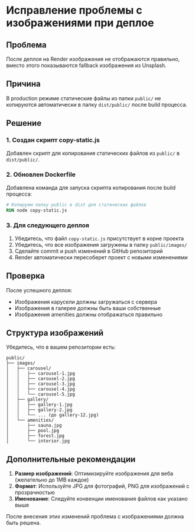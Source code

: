 # Исправление проблемы с изображениями при деплое

## Проблема

После деплоя на Render изображения не отображаются правильно, вместо этого показываются fallback изображения из Unsplash.

## Причина

В production режиме статические файлы из папки `public/` не копируются автоматически в папку `dist/public/` после build процесса.

## Решение

### 1. Создан скрипт copy-static.js
Добавлен скрипт для копирования статических файлов из `public/` в `dist/public/`.

### 2. Обновлен Dockerfile
Добавлена команда для запуска скрипта копирования после build процесса:
```dockerfile
# Копируем папку public в dist для статических файлов
RUN node copy-static.js
```

### 3. Для следующего деплоя
1. Убедитесь, что файл `copy-static.js` присутствует в корне проекта
2. Убедитесь, что все изображения загружены в папку `public/images/`
3. Сделайте commit и push изменений в GitHub репозиторий
4. Render автоматически пересоберет проект с новыми изменениями

## Проверка

После успешного деплоя:
- Изображения карусели должны загружаться с сервера
- Изображения в галерее должны быть ваши собственные
- Изображения amenities должны отображаться правильно

## Структура изображений

Убедитесь, что в вашем репозитории есть:
```
public/
├── images/
│   ├── carousel/
│   │   ├── carousel-1.jpg
│   │   ├── carousel-2.jpg
│   │   ├── carousel-3.jpg
│   │   ├── carousel-4.jpg
│   │   └── carousel-5.jpg
│   ├── gallery/
│   │   ├── gallery-1.jpg
│   │   ├── gallery-2.jpg
│   │   └── ... (до gallery-12.jpg)
│   └── amenities/
│       ├── sauna.jpg
│       ├── pool.jpg
│       ├── forest.jpg
│       └── interior.jpg
```

## Дополнительные рекомендации

1. **Размер изображений**: Оптимизируйте изображения для веба (желательно до 1MB каждое)
2. **Формат**: Используйте JPG для фотографий, PNG для изображений с прозрачностью
3. **Именование**: Следуйте конвенции именования файлов как указано выше

После внесения этих изменений проблема с изображениями должна быть решена.